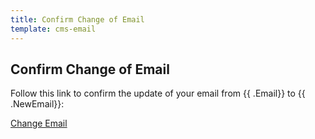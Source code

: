 ```yaml
---
title: Confirm Change of Email
template: cms-email
---
```


## Confirm Change of Email

Follow this link to confirm the update of your email from {{ .Email}} to {{ .NewEmail}}:

<a href='{{ .SiteURL }}/admin/#email_change_token={{ .Token }}'>Change Email</a>